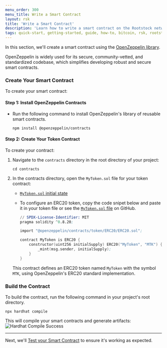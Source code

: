 ```yaml
---
menu_order: 300
menu_title: Write a Smart Contract
layout: rsk
title: 'Write a Smart Contract'
description: 'Learn how to write a smart contract on the Rootstock network'
tags: quick-start, getting-started, guide, how-to, bitcoin, rsk, rootstock, blockchain
---
```


In this section, we'll create a smart contract using the [OpenZeppelin library](https://www.openzeppelin.com/contracts).

OpenZeppelin is widely used for its secure, community-vetted, and standardized codebase, which simplifies developing robust and secure smart contracts.

### Create Your Smart Contract

To create your smart contract:

#### Step 1: Install OpenZeppelin Contracts

- Run the following command to install OpenZeppelin's library of reusable smart contracts.
    ```shell
    npm install @openzeppelin/contracts
    ```

#### Step 2: Create Your Token Contract

To create your contract:

1. Navigate to the `contracts` directory in the root directory of your project:
    ```shell
    cd contracts
    ```

2. In the contracts directory, open the `MyToken.sol` file for your token contract:

    - [`MyToken.sol` initial state](https://raw.githubusercontent.com/jesus-iov/rootstock-quick-start-guide/master/contracts/MyToken.sol)
    
    - To configure an ERC20 token, copy the code snipet below and paste it in your token file or see the [`MyToken.sol` file](https://raw.githubusercontent.com/jesus-iov/rootstock-quick-start-guide/feat/complete/contracts/MyToken.sol) on GitHub.
        ```s
        // SPDX-License-Identifier: MIT
        pragma solidity ^0.8.20;

        import "@openzeppelin/contracts/token/ERC20/ERC20.sol";

        contract MyToken is ERC20 {
            constructor(uint256 initialSupply) ERC20("MyToken", "MTK") {
                _mint(msg.sender, initialSupply);
            }
        }
        ```

    This contract defines an ERC20 token named `MyToken` with the symbol `MTK`, using OpenZeppelin's ERC20 standard implementation.

### Build the Contract

To build the contract, run the following command in your project's root directory.
```shell
npx hardhat compile
```
This will compile your smart contracts and generate artifacts:
![Hardhat Compile Success](/assets/img/guides/quickstart/hardhat/compile-success.png)

---
Next, we'll [Test your Smart Contract](/guides/quickstart/hardhat/test-smart-contract/) to ensure it's working as expected.
